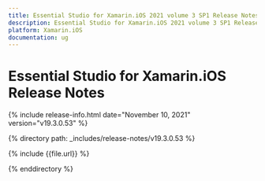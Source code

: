 ```yaml
---
title: Essential Studio for Xamarin.iOS 2021 volume 3 SP1 Release Notes  
description: Essential Studio for Xamarin.iOS 2021 volume 3 SP1 Release Notes  
platform: Xamarin.iOS
documentation: ug
---
```


# Essential Studio for Xamarin.iOS  Release Notes  

{% include release-info.html date="November 10, 2021"  version="v19.3.0.53" %} 


{% directory path: _includes/release-notes/v19.3.0.53 %}

{% include {{file.url}} %}

{% enddirectory %}